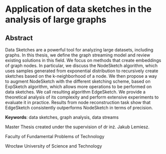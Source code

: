 ﻿# Application of data sketches in the analysis of large graphs

## Abstract 

Data Sketches are a powerful tool for analyzing large datasets, including graphs.
In this thesis, we define the graph streaming model and review existing solutions
in this field. We focus on methods that create embeddings of graph nodes. In particular, we discuss the NodeSketch algorithm, which uses samples generated from
exponential distribution to recursively create sketches based on the k-neighborhood
of a node. We then propose a way to augment NodeSketch with the different sketching scheme, based on ExpSketch algorithm, which allows more operations to be
performed on data sketches. We call resulting algorithm EdgeSketch. We provide
a theoretical analysis of its complexity and perform extensive experiments to evaluate it in practice. Results from node reconstruction task show that EdgeSketch
consistently outperforms NodeSketch in terms of precision.

**Keywords**: data sketches, graph analysis, data streams


Master Thesis created under the supervision of dr inż. Jakub Lemiesz.

Faculty of Fundamental Problems of Technology

Wrocław University of Science and Technology
